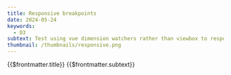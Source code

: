 ```yaml
---
title: Responsive breakpoints
date: 2024-05-24
keywords:
  - D3
subtext: Test using vue dimension watchers rather than viewbox to responsively adjust plot size
thumbnail: /thumbnails/responsive.png
---
```


<FigureTitle>{{$frontmatter.title}}</FigureTitle>
<SubtitleHeader>{{$frontmatter.subtext}}</SubtitleHeader>
<D3PlotContainer>

<div ref="bigContainer" class="container h-screen w-screen mx-auto">
    <div ref="svgContainer"></div>
  </div>
</D3PlotContainer>

<script setup>
  import { ref, onMounted, watchEffect, nextTick, watch } from 'vue';
  import * as d3 from 'd3';
  import { useResizeObserver } from '@vueuse/core';

  //refs
  const svgContainer = ref(null);
  const bigContainer = ref(null);

  //dimensions
  const dimensions = ref({
    width: 0,
    height: 0,
    margin: {
      top: 15,
      right: 15,
      bottom: 40,
      left: 40,
    },
  });

  let wrapper;

  //data
  const data = [
    { x: 10, y: 20 },
    { x: 40, y: 90 },
    { x: 80, y: 50 },
    { x: 160, y: 100 },
    { x: 200, y: 150 },
  ];

  //watch for resize
  useResizeObserver(bigContainer, (entries) => {
    const entry = entries[0];
    const { width, height } = entry.contentRect;
    console.log('width', width, 'height', height)
    dimensions.value.width = width * 0.8;
    dimensions.value.height = height * 0.8;
  });

  //watch for changes in dimensions
  watch(
    () => [dimensions.value.width, dimensions.value.height],
    () => {
      makePlot();
    },
  )

  //make plot once mounted
  onMounted(() => {
    makePlot();
  });


  //create plot
  function makePlot() {
    //check if data is available
    if (!data) {
      return;
    }

    //remove old plot
    if (wrapper !== undefined) {
      wrapper.remove();
    }

    //set dimensions
    const innerWidth = dimensions.value.width - dimensions.value.margin.left - dimensions.value.margin.right;
    const innerHeight = dimensions.value.height - dimensions.value.margin.top - dimensions.value.margin.bottom;
    
    //set accessors
    const xAccessor = (d) => d.x;
    const yAccessor = (d) => d.y;
    const colorAccessor = (d) => d.x;

    //set color scale
    const colorScale = d3
      .scaleLinear()
      .domain(d3.extent(data, colorAccessor))
      .range(['skyblue', 'darkslategrey']);

    //create svg
    wrapper = d3
      .select(svgContainer.value)
      .append('svg')
      .attr('width', dimensions.value.width)
      .attr('height', dimensions.value.height)

    //create bounds
    const bounds = wrapper
      .append('g')
      .attr('transform', `translate(${dimensions.value.margin.left}, ${dimensions.value.margin.top})`);

    //create x scale
    const xScale = d3
      .scaleLinear()
      .domain(d3.extent(data, xAccessor))
      .range([0, innerWidth])
      .nice();

    //create y scale
    const yScale = d3
      .scaleLinear()
      .domain(d3.extent(data, yAccessor))
      .range([innerHeight, 0])
      .nice();

    //create circles
    bounds.selectAll('circle')
      .data(data)
      .enter()
      .append('circle')
      .attr('cx', (d) => xScale(xAccessor(d)))
      .attr('cy', (d) => yScale(yAccessor(d)))
      .attr('r', 10)
      .attr('fill', (d) => colorScale(colorAccessor(d)));

    //create y axis
    const yAxisGenerator = d3.axisLeft().scale(yScale);
    const yAxis = bounds.append('g').call(yAxisGenerator);

    //create x axis
    const xAxisGenerator = d3.axisBottom().scale(xScale);
    const xAxis = bounds
      .append('g')
      .call(xAxisGenerator)
      .attr('transform', `translate(0, ${innerHeight})`);

    //create x axis label
    const xAxisLabel = xAxis
      .append('text')
      .attr('x', innerWidth / 2)
      .attr('y', dimensions.value.margin.bottom - 10)
      .attr('fill', 'black')
      .style('font-size', '1.4em')
      .html('Dew point (&deg;F)');

      const yAxisLabel = yAxis
      .append('text')
      .attr('x', -innerHeight / 2)
      .attr('y', -dimensions.value.margin.left + 10)
      .attr('transform', 'rotate(-90)')
      .attr('fill', 'black')
      .style('font-size', '1.4em')
      .html('Temp (&deg;F)');
  }
</script>


